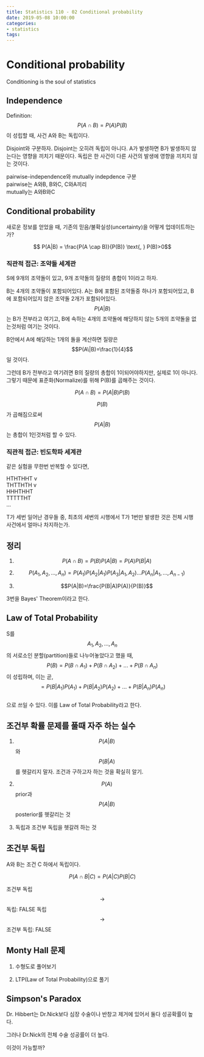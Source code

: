 ```yaml
---
title: Statistics 110 - 02 Conditional probability
date: 2019-05-08 10:00:00
categories:
- statistics
tags:
---
```


# Conditional probability

Conditioning is the soul of statistics

## Independence

Definition:  
$$P(A \cap B) = P(A)P(B)$$이 성립할 때, 사건 A와 B는 독립이다.

Disjoint와 구분하자. Disjoint는 오히려 독립이 아니다. A가 발생하면 B가 발생하지 않는다는 영향을 끼치기 때문이다. 독립은 한 사건이 다른 사건의 발생에 영향을 끼치지 않는 것이다.

pairwise-independence와 mutually indepdence 구분  
pairwise는 A와B, B와C, C와A끼리  
mutually는 A와B와C

## Conditional probability

새로운 정보를 얻었을 때, 기존의 믿음/불확실성(uncertainty)을 어떻게 업데이트하는가?

$$ P(A|B) = \frac{P(A \cap B)}{P(B)} \text{, } P(B)>0$$

### 직관적 접근: 조약돌 세계관

S에 9개의 조약돌이 있고, 9개 조약돌의 질량의 총합이 1이라고 하자.

B는 4개의 조약돌이 포함되어있다. A는 B에 포함된 조약돌중 하나가 포함되어있고, B에 포함되어있지 않은 조약돌 2개가 포함되어있다.  
$$P(A|B)$$는 B가 전부라고 여기고, B에 속하는 4개의 조약돌에 해당하지 않는 5개의 조약돌을 없는것처럼 여기는 것이다.

B안에서 A에 해당하는 1개의 돌을 계산하면 질량은 $$P(A\|B)=\frac{1}{4}$$ 일 것이다.

그런데 B가 전부라고 여기려면 B의 질량의 총합이 1이되어야하지만, 실제로 1이 아니다.  
그렇기 때문에 표준화(Normalize)를 위해 P(B)를 곱해주는 것이다.

$$P(A \cap B)=P(A|B)P(B)$$

$$P(B)$$가 곱해짐으로써 $$P(A|B)$$는 총합이 1인것처럼 할 수 있다.

### 직관적 접근: 빈도학파 세계관

같은 실험을 무한번 반복할 수 있다면,

HTHTHHT v  
THTTHTH v  
HHHTHHT  
TTTTTHT  
...

T가 세번 일어난 경우들 중, 최초의 세번의 시행에서 T가 1번만 발생한 것은 전체 시행 사건에서 얼마나 차지하는가.

## 정리

1. $$P(A \cap B) = P(B)P(A|B) = P(A)P(B|A)$$

2. $$P(A_1,A_2,...,A_n)=P(A_1)P(A_2|A_1)P(A_3|A_1,A_2)...P(A_n|A_1,...,A_{n-1})$$

3. $$P(A|B)=\frac{P(B|A)P(A)}{P(B)}$$

3번을 Bayes' Theorem이라고 한다.

## Law of Total Probability

S를 $$A_1,A_2,...,A_n$$의 서로소인 분할(partition)들로 나누어놓았다고 했을 때,  
$$P(B)=P(B \cap A_1)+P(B \cap A_2)+...+P(B \cap A_n)$$이 성립하며, 이는 곧,  
$$=P(B|A_1)P(A_1)+P(B|A_2)P(A_2)+...+P(B|A_n)P(A_n)$$  
으로 쓰일 수 있다. 이를 Law of Total Probability라고 한다.

## 조건부 확률 문제를 풀때 자주 하는 실수

1. $$P(A|B)$$와 $$P(B|A)$$를 헷갈리지 말자. 조건과 구하고자 하는 것을 확실히 알기.

2. $$P(A)$$ prior과 $$P(A|B)$$ posterior를 헷갈리는 것

3. 독립과 조건부 독립을 헷갈려 하는 것

## 조건부 독립

A와 B는 조건 C 하에서 독립이다.

$$P(A \cap B | C)=P(A|C)P(B|C)$$

조건부 독립 $$\rightarrow$$ 독립: FALSE
독립 $$\rightarrow$$ 조건부 독립: FALSE

## Monty Hall 문제

1. 수형도로 풀어보기

2. LTP(Law of Total Probability)으로 풀기

## Simpson's Paradox

Dr. Hibbert는 Dr.Nick보다 심장 수술이나 반창고 제거에 있어서 둘다 성공확률이 높다.

그러나 Dr.Nick의 전체 수술 성공률이 더 높다.

이것이 가능할까?
